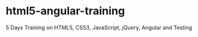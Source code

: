 html5-angular-training
======================

5 Days Training on HTML5, CSS3, JavaScript, jQuery, Angular and Testing
